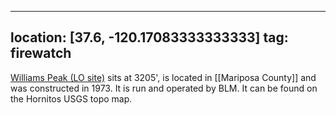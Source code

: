 
---
location: [37.6, -120.17083333333333]
tag: firewatch
---

[Williams Peak (LO site)](http://www.peakbagging.com/CALookoutPhotos/WilliamsPk.html) sits at 3205', is located in [[Mariposa County]] and was constructed in 1973. It is run and operated by BLM. It can be found on the Hornitos USGS topo map.
